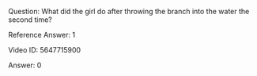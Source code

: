 Question: What did the girl do after throwing the branch into the water the second time?

Reference Answer: 1

Video ID: 5647715900

Answer: 0

